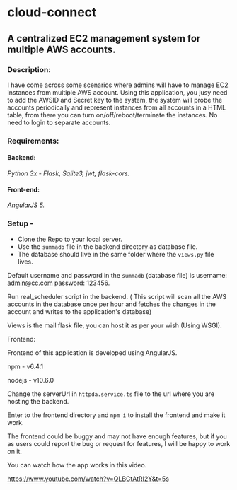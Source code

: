 # cloud-connect

## A centralized EC2 management system for multiple AWS accounts.

### Description:

I have come across some scenarios where admins will have to manage EC2 instances from multiple AWS account. Using this application, you jusy need to add the AWSID and Secret key to the system, the system will probe the accounts periodically and represent instances from all accounts in a HTML table, from there you can turn on/off/reboot/terminate the instances. No need to login to separate accounts.

### Requirements:

#### Backend:

*Python 3x - Flask, Sqlite3, jwt, flask-cors.*

#### Front-end:

*AngularJS 5.*

### Setup - 

- Clone the Repo to your local server.
- Use the `summadb` file in the backend directory as database file.
- The database should live in the same folder where the `views.py` file lives.


Default username and password in the `summadb` (database file) is username: admin@cc.com password: 123456.

Run real_scheduler script in the backend. ( This script will scan all the AWS accounts in the database once per hour and fetches the changes in the account and writes to the application's database)

Views is the mail flask file, you can host it as per your wish (Using WSGI).

Frontend:

Frontend of this application is developed using AngularJS.

npm - v6.4.1

nodejs - v10.6.0

Change the serverUrl in `httpda.service.ts` file to the url where you are hosting the backend.

Enter to the frontend directory and `npm i` to install the frontend and make it work.

The frontend could be buggy and may not have enough features, but if you as users could report the bug or request for features, I will be happy to work on it.

You can watch how the app works in this video.

https://www.youtube.com/watch?v=QLBCtAtRI2Y&t=5s

